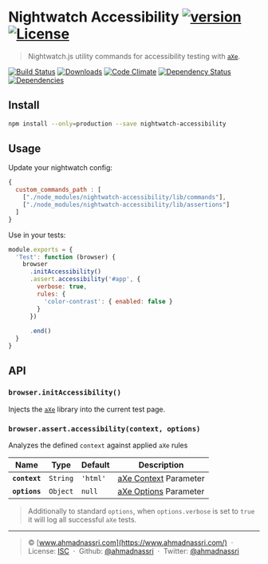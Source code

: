 # Nightwatch Accessibility [![version][npm-version]][npm-url] [![License][license-image]][license-url]

> Nightwatch.js utility commands for accessibility testing with [`aXe`][axe-core].

[![Build Status][travis-image]][travis-url]
[![Downloads][npm-downloads]][npm-url]
[![Code Climate][codeclimate-quality]][codeclimate-url]
[![Dependency Status][dependencyci-image]][dependencyci-url]
[![Dependencies][david-image]][david-url]

## Install

```bash
npm install --only=production --save nightwatch-accessibility
```

## Usage

Update your nightwatch config:

```js
{
  custom_commands_path : [
    ["./node_modules/nightwatch-accessibility/lib/commands"],
    ["./node_modules/nightwatch-accessibility/lib/assertions"]
  ]
}
```

Use in your tests:

```js
module.exports = {
  'Test': function (browser) {
    browser
      .initAccessibility()
      .assert.accessibility('#app', {
        verbose: true,
        rules: {
          'color-contrast': { enabled: false }
        }
      })
      
      .end()
  }
}
```

## API

### `browser.initAccessibility()`

Injects the [`aXe`][axe-core] library into the current test page.

### `browser.assert.accessibility(context, options)`

Analyzes the defined `context` against applied `aXe` rules

Name          | Type     | Default  | Description                    
------------- | -------- | -------- | -------------------------------
**`context`** | `String` | `'html'` | [aXe Context][axe-context] Parameter
**`options`** | `Object` | `null`   | [aXe Options][axe-options] Parameter     

> Additionally to standard `options`, when `options.verbose` is set to `true` it will log all successful `aXe` tests.

---
> :copyright: [www.ahmadnassri.com](https://www.ahmadnassri.com/)  · 
> License: [ISC][license-url]  · 
> Github: [@ahmadnassri](https://github.com/ahmadnassri)  · 
> Twitter: [@ahmadnassri](https://twitter.com/ahmadnassri)

[license-url]: http://choosealicense.com/licenses/isc/
[license-image]: https://img.shields.io/github/license/ahmadnassri/nightwatch-accessibility.svg?style=flat-square

[travis-url]: https://travis-ci.org/ahmadnassri/nightwatch-accessibility
[travis-image]: https://img.shields.io/travis/ahmadnassri/nightwatch-accessibility.svg?style=flat-square

[npm-url]: https://www.npmjs.com/package/nightwatch-accessibility
[npm-version]: https://img.shields.io/npm/v/nightwatch-accessibility.svg?style=flat-square
[npm-downloads]: https://img.shields.io/npm/dm/nightwatch-accessibility.svg?style=flat-square

[codeclimate-url]: https://codeclimate.com/github/ahmadnassri/nightwatch-accessibility
[codeclimate-quality]: https://img.shields.io/codeclimate/github/ahmadnassri/nightwatch-accessibility.svg?style=flat-square

[david-url]: https://david-dm.org/ahmadnassri/nightwatch-accessibility
[david-image]: https://img.shields.io/david/ahmadnassri/nightwatch-accessibility.svg?style=flat-square

[dependencyci-url]: https://dependencyci.com/github/ahmadnassri/nightwatch-accessibility
[dependencyci-image]: https://dependencyci.com/github/ahmadnassri/nightwatch-accessibility/badge?style=flat-square

[axe-core]: https://www.npmjs.com/package/axe-core
[axe-options]: https://github.com/dequelabs/axe-core/blob/master/doc/API.md#options-parameter
[axe-context]: https://github.com/dequelabs/axe-core/blob/master/doc/API.md#context-parameter

